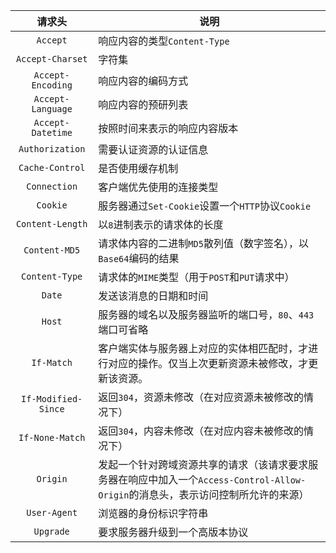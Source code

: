 |请求头|说明|
|:-----:|-----|
|`Accept`|响应内容的类型`Content-Type`|
|`Accept-Charset`|字符集|
|`Accept-Encoding`|响应内容的编码方式|
|`Accept-Language`|响应内容的预研列表|
|`Accept-Datetime`|按照时间来表示的响应内容版本|
|`Authorization`|需要认证资源的认证信息|
|`Cache-Control`|是否使用缓存机制|
|`Connection`|客户端优先使用的连接类型|
|`Cookie`|服务器通过`Set-Cookie`设置一个`HTTP`协议`Cookie`|
|`Content-Length`|以`8`进制表示的请求体的长度|
|`Content-MD5`|请求体内容的二进制`MD5`散列值（数字签名），以`Base64`编码的结果|
|`Content-Type`|请求体的`MIME`类型（用于`POST`和`PUT`请求中）|
|`Date`|发送该消息的日期和时间|
|`Host`|服务器的域名以及服务器监听的端口号，`80`、`443`端口可省略|
|`If-Match`|客户端实体与服务器上对应的实体相匹配时，才进行对应的操作。仅当上次更新资源未被修改，才更新该资源。|
|`If-Modified-Since`|返回`304`，资源未修改（在对应资源未被修改的情况下）|
|`If-None-Match`|返回`304`，内容未修改（在对应内容未被修改的情况下）|
|`Origin`|发起一个针对跨域资源共享的请求（该请求要求服务器在响应中加入一个`Access-Control-Allow-Origin`的消息头，表示访问控制所允许的来源）|
|`User-Agent`|浏览器的身份标识字符串|
|`Upgrade`|要求服务器升级到一个高版本协议|

